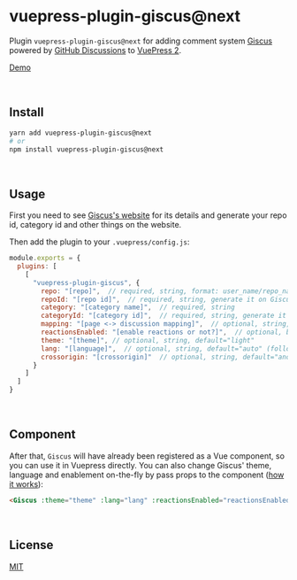 # vuepress-plugin-giscus@next

Plugin `vuepress-plugin-giscus@next` for adding comment system [Giscus](https://github.com/giscus/giscus) powered by [GitHub Discussions](https://docs.github.com/en/discussions) to [VuePress 2](https://v2.vuepress.vuejs.org/).

[Demo](https://v2-vuepress-theme-gungnir.vercel.app/docs/plugins/giscus.html)


&nbsp;

## Install

```bash
yarn add vuepress-plugin-giscus@next
# or
npm install vuepress-plugin-giscus@next
```


&nbsp;

## Usage

First you need to see [Giscus's website](https://github.com/giscus/giscus) for its details and generate your repo id, category id and other things on the website.

Then add the plugin to your `.vuepress/config.js`:

```js
module.exports = {
  plugins: [
    [
      "vuepress-plugin-giscus", {
        repo: "[repo]",  // required, string, format: user_name/repo_name
        repoId: "[repo id]",  // required, string, generate it on Giscus's website
        category: "[category name]",  // required, string
        categoryId: "[category id]",  // required, string, generate it on Giscus's website
        mapping: "[page <-> discussion mapping]",  // optional, string, default="title"
        reactionsEnabled: "[enable reactions or not?]",  // optional, boolean, default=true
        theme: "[theme]", // optional, string, default="light"
        lang: "[language]",  // optional, string, default="auto" (follow the site's language, fell to "en" if your site's language is not supported by Giscus)
        crossorigin: "[crossorigin]"  // optional, string, default="anonymous"
      }
    ]
  ]
}
```


&nbsp;

## Component

After that, `Giscus` will have already been registered as a Vue component, so you can use it in Vuepress directly. You can also change Giscus' theme, language and enablement on-the-fly by pass props to the component ([how it works](https://github.com/giscus/giscus/blob/main/ADVANCED-USAGE.md#parent-to-giscus-message-events)):

```md
<Giscus :theme="theme" :lang="lang" :reactionsEnabled="reactionsEnabled" />
```


&nbsp;

## License

[MIT](https://github.com/Renovamen/vuepress-theme-gungnir/blob/main/packages/plugins/giscus/LICENSE)
